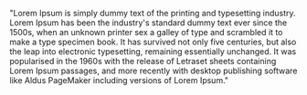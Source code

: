"Lorem Ipsum is simply dummy text of the printing and typesetting industry. 
Lorem Ipsum has been the industry's standard dummy text ever since the 1500s, 
when an unknown printer sex a galley of type and scrambled it to make a type specimen book. 
It has survived not only five centuries, but also the leap into electronic typesetting, 
remaining essentially unchanged. It was popularised in the 1960s with the release of Letraset 
sheets containing Lorem Ipsum passages, and more recently with desktop publishing software 
like Aldus PageMaker including versions of Lorem Ipsum."